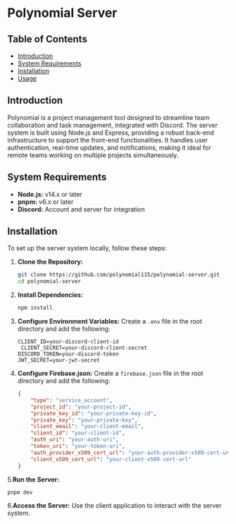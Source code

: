 # Polynomial Server

## Table of Contents

-   [Introduction](#introduction)
-   [System Requirements](#system-requirements)
-   [Installation](#installation)
-   [Usage](#usage)

## Introduction

Polynomial is a project management tool designed to streamline team collaboration and task management, integrated with
Discord. The server system is built using Node.js and Express, providing a robust back-end infrastructure to support the
front-end functionalities. It handles user authentication, real-time updates, and notifications, making it ideal for
remote teams working on multiple projects simultaneously.

## System Requirements

-   **Node.js:** v14.x or later
-   **pnpm:** v6.x or later
-   **Discord:** Account and server for integration

## Installation

To set up the server system locally, follow these steps:

1. **Clone the Repository:**

    ```bash
    git clone https://github.com/polynomial115/polynomial-server.git
    cd polynomial-server
    ```

2. **Install Dependencies:**

    ```bash
    npm install
    ```

3. **Configure Environment Variables:**
   Create a `.env` file in the root directory and add the following:
    ```env
    CLIENT_ID=your-discord-client-id
     CLIENT_SECRET=your-discord-client-secret
    DISCORD_TOKEN=your-discord-token
    JWT_SECRET=your-jwt-secret
    ```
4. **Configure Firebase.json:**
   Create a `firebase.json` file in the root directory and add the following:
    ```json
    {
    	"type": "service_account",
    	"project_id": "your-project-id",
    	"private_key_id": "your-private-key-id",
    	"private_key": "your-private-key",
    	"client_email": "your-client-email",
    	"client_id": "your-client-id",
    	"auth_uri": "your-auth-uri",
    	"token_uri": "your-token-uri",
    	"auth_provider_x509_cert_url": "your-auth-provider-x509-cert-url",
    	"client_x509_cert_url": "your-client-x509-cert-url"
    }
    ```

5.**Run the Server:**

```bash
pnpm dev
```

6.**Access the Server:**
Use the client application to interact with the server system.
